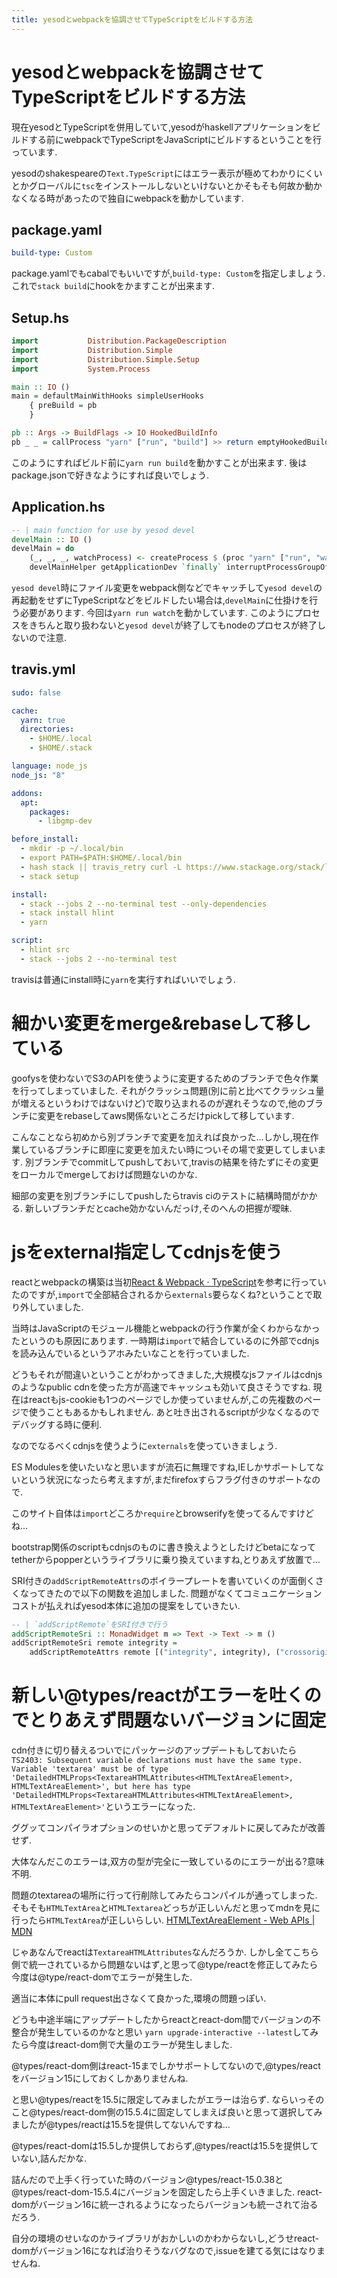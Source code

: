 ```yaml
---
title: yesodとwebpackを協調させてTypeScriptをビルドする方法
---
```


# yesodとwebpackを協調させてTypeScriptをビルドする方法

現在yesodとTypeScriptを併用していて,yesodがhaskellアプリケーションをビルドする前にwebpackでTypeScriptをJavaScriptにビルドするということを行っています.

yesodのshakespeareの`Text.TypeScript`にはエラー表示が極めてわかりにくいとかグローバルに`tsc`をインストールしないといけないとかそもそも何故か動かなくなる時があったので独自にwebpackを動かしています.

## package.yaml

~~~yaml
build-type: Custom
~~~

package.yamlでもcabalでもいいですが,`build-type: Custom`を指定しましょう.
これで`stack build`にhookをかますことが出来ます.

## Setup.hs

~~~hs
import           Distribution.PackageDescription
import           Distribution.Simple
import           Distribution.Simple.Setup
import           System.Process

main :: IO ()
main = defaultMainWithHooks simpleUserHooks
    { preBuild = pb
    }

pb :: Args -> BuildFlags -> IO HookedBuildInfo
pb _ _ = callProcess "yarn" ["run", "build"] >> return emptyHookedBuildInfo
~~~

このようにすればビルド前に`yarn run build`を動かすことが出来ます.
後はpackage.jsonで好きなようにすれば良いでしょう.

## Application.hs

~~~hs
-- | main function for use by yesod devel
develMain :: IO ()
develMain = do
    (_, _, _, watchProcess) <- createProcess $ (proc "yarn" ["run", "watch"]) { create_group = True }
    develMainHelper getApplicationDev `finally` interruptProcessGroupOf watchProcess
~~~

`yesod devel`時にファイル変更をwebpack側などでキャッチして`yesod devel`の再起動をせずにTypeScriptなどをビルドしたい場合は,`develMain`に仕掛けを行う必要があります.
今回は`yarn run watch`を動かしています.
このようにプロセスをきちんと取り扱わないと`yesod devel`が終了してもnodeのプロセスが終了しないので注意.

## travis.yml

~~~yml
sudo: false

cache:
  yarn: true
  directories:
    - $HOME/.local
    - $HOME/.stack

language: node_js
node_js: "8"

addons:
  apt:
    packages:
      - libgmp-dev

before_install:
  - mkdir -p ~/.local/bin
  - export PATH=$PATH:$HOME/.local/bin
  - hash stack || travis_retry curl -L https://www.stackage.org/stack/linux-x86_64 | tar xz --wildcards --strip-components=1 -C ~/.local/bin '*/stack'
  - stack setup

install:
  - stack --jobs 2 --no-terminal test --only-dependencies
  - stack install hlint
  - yarn

script:
  - hlint src
  - stack --jobs 2 --no-terminal test
~~~

travisは普通にinstall時に`yarn`を実行すればいいでしょう.

# 細かい変更をmerge&rebaseして移している

goofysを使わないでS3のAPIを使うように変更するためのブランチで色々作業を行ってしまっていました.
それがクラッシュ問題(別に前と比べてクラッシュ量が増えるというわけではないけど)で取り込まれるのが遅れそうなので,他のブランチに変更をrebaseしてaws関係ないところだけpickして移しています.

こんなことなら初めから別ブランチで変更を加えれば良かった…しかし,現在作業しているブランチに即座に変更を加えたい時についその場で変更してしまいます.
別ブランチでcommitしてpushしておいて,travisの結果を待たずにその変更をローカルでmergeしておけば問題ないのかな.

細部の変更を別ブランチにしてpushしたらtravis ciのテストに結構時間がかかる.
新しいブランチだとcache効かないんだっけ,そのへんの把握が曖昧.

# jsをexternal指定してcdnjsを使う

reactとwebpackの構築は当初[React & Webpack · TypeScript](https://www.typescriptlang.org/docs/handbook/react-&-webpack.html)を参考に行っていたのですが,`import`で全部結合されるから`externals`要らなくね?ということで取り外していました.

当時はJavaScriptのモジュール機能とwebpackの行う作業が全くわからなかったというのも原因にあります.
一時期は`import`で結合しているのに外部でcdnjsを読み込んでいるというアホみたいなことを行っていました.

どうもそれが間違いということがわかってきました,大規模なjsファイルはcdnjsのようなpublic cdnを使った方が高速でキャッシュも効いて良さそうですね.
現在はreactもjs-cookieも1つのページでしか使っていませんが,この先複数のページで使うこともあるかもしれません.
あと吐き出されるscriptが少なくなるのでデバッグする時に便利.

なのでなるべくcdnjsを使うように`externals`を使っていきましょう.

ES Modulesを使いたいなと思いますが流石に無理ですね,IEしかサポートしてないという状況になったら考えますが,まだfirefoxすらフラグ付きのサポートなので.

このサイト自体は`import`どころか`require`とbrowserifyを使ってるんですけどね…

bootstrap関係のscriptもcdnjsのものに書き換えようとしたけどbetaになってtetherからpopperというライブラリに乗り換えていますね,とりあえず放置で…

SRI付きの`addScriptRemoteAttrs`のボイラープレートを書いていくのが面倒くさくなってきたので以下の関数を追加しました.
問題がなくてコミュニケーションコストが払えればyesod本体に追加の提案をしていきたい.

~~~hs
-- | `addScriptRemote`をSRI付きで行う
addScriptRemoteSri :: MonadWidget m => Text -> Text -> m ()
addScriptRemoteSri remote integrity =
    addScriptRemoteAttrs remote [("integrity", integrity), ("crossorigin", "anonymous")]
~~~

# 新しい@types/reactがエラーを吐くのでとりあえず問題ないバージョンに固定

cdn付きに切り替えるついでにパッケージのアップデートもしておいたら`TS2403: Subsequent variable declarations must have the same type.  Variable 'textarea' must be of type 'DetailedHTMLProps<TextareaHTMLAttributes<HTMLTextAreaElement>, HTMLTextAreaElement>', but here has type 'DetailedHTMLProps<TextareaHTMLAttributes<HTMLTextAreaElement>, HTMLTextAreaElement>'`というエラーになった.

ググッてコンパイラオプションのせいかと思ってデフォルトに戻してみたが改善せず.

大体なんだこのエラーは,双方の型が完全に一致しているのにエラーが出る?意味不明.

問題のtextareaの場所に行って行削除してみたらコンパイルが通ってしまった.
そもそも`HTMLTextArea`と`HTMLTextarea`どっちが正しいんだと思ってmdnを見に行ったら`HTMLTextArea`が正しいらしい.
[HTMLTextAreaElement - Web APIs | MDN](https://developer.mozilla.org/en-US/docs/Web/API/HTMLTextAreaElement)

じゃあなんでreactは`TextareaHTMLAttributes`なんだろうか.
しかし全てこちら側で統一されているから問題ないはず,と思って@type/reactを修正してみたら今度は@type/react-domでエラーが発生した.

適当に本体にpull request出さなくて良かった,環境の問題っぽい.

どうも中途半端にアップデートしたからreactとreact-dom間でバージョンの不整合が発生しているのかなと思い
`yarn upgrade-interactive --latest`してみたら今度はreact-dom側で大量のエラーが発生しました.

@types/react-dom側はreact-15までしかサポートしてないので,@types/reactをバージョン15にしておくしかありませんね.

と思い@types/reactを15.5に限定してみましたがエラーは治らず.
ならいっそのこと@types/react-dom側の15.5.4に固定してしまえば良いと思って選択してみましたが@types/reactは15.5を提供してないんですね…

@types/react-domは15.5しか提供しておらず,@types/reactは15.5を提供していない,詰んだかな.

詰んだので上手く行っていた時のバージョン@types/react-15.0.38と@types/react-dom-15.5.4にバージョンを固定したら上手くいきました.
react-domがバージョン16に統一されるようになったらバージョンも統一されて治るだろう.

自分の環境のせいなのかライブラリがおかしいのかわからないし,どうせreact-domがバージョン16になれば治りそうなバグなので,issueを建てる気にはなりませんね.
